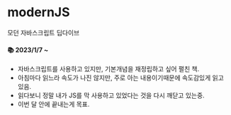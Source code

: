 # modernJS
모던 자바스크립트 딥다이브

#### 📚 2023/1/7 ~ 
- 자바스크립트를 사용하고 있지만, 기본개념을 재정립하고 싶어 펼친 책.
- 아침마다 읽느라 속도가 나진 않지만, 주로 아는 내용이기때문에 속도감있게 읽고 있음.
- 읽다보니 정말 내가 JS를 막 사용하고 있었다는 것을 다시 깨닫고 있는중.
- 이번 달 안에 끝내는게 목표.
